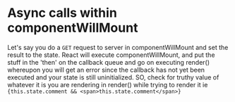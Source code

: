 # Async calls within componentWillMount
Let's say you do a ```GET``` request to server in componentWillMount and set the result to the state. React will execute componentWillMount,
and put the stuff in the 'then' on the callback queue and go on executing render() whereupon you will get an error since the callback has not yet been executed
and your state is still uninitialized.
 SO, check for truthy value of whatever it is you are rendering in render() while trying to render it ie ```{this.state.comment && <span>this.state.comment</span>}```
